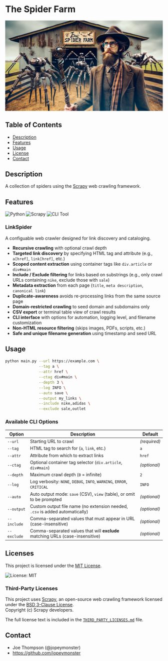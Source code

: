 # The Spider Farm

![alt text](/spider_farm1.jpg "A rancher tends to his webcrawlers.")

## Table of Contents

- [Description](#description)
- [Features](#features)
- [Usage](#usage)
- [License](#license)
- [Contact](#contact)

## Description

A collection of spiders using the [Scrapy](https://scrapy.org) web crawling framework.

## Features

![Python](https://img.shields.io/badge/Python-3.11%2B-blue.svg)
![Scrapy](https://img.shields.io/badge/Built%20With-Scrapy-brightgreen.svg)
![CLI Tool](https://img.shields.io/badge/CLI-Enabled-orange.svg)

### LinkSpider

A configuable web crawler designed for link discovery and cataloging.

* **Recursive crawling** with optional crawl depth
* **Targeted link discovery** by specifying HTML tag and attribute (e.g., `a[href]`, `link[href]`, etc.)
* **Scoped content extraction** using container tags like `div.article` or `div#main`
* **Include / Exclude filtering** for links based on substrings (e.g., only crawl URLs containing `nike`, exclude those with `sale`)
* **Metadata extraction** from each page (`title`, `meta description`, `canonical link`)
* **Duplicate-awareness** avoids re-processing links from the same source page
* **Domain-restricted crawling** to seed domain and subdomains only
* **CSV export** or terminal table view of crawl results
* **CLI interface** with options for automation, logging level, and filename customization
* **Non-HTML resource filtering** (skips images, PDFs, scripts, etc.)
* **Safe and unique filename generation** using timestamp and seed URL

## Usage

```bash
python main.py --url https://example.com \
               --tag a \
               --attr href \
               --ctag div#main \
               --depth 3 \
               --log INFO \
               --auto save \
               --output my_links \
               --include nike,adidas \
               --exclude sale,outlet
```

### Available CLI Options

| Option      | Description                                                                   | Default      |
| ----------- | ----------------------------------------------------------------------------- | ------------ |
| `--url`     | Starting URL to crawl                                                         | *(required)* |
| `--tag`     | HTML tag to search for (`a`, `link`, etc.)                                    | `a`          |
| `--attr`    | Attribute from which to extract links                                         | `href`       |
| `--ctag`    | Optional container tag selector (`div.article`, `div#main`)                   | *(optional)* |
| `--depth`   | Maximum crawl depth (`0` = infinite)                                          | `2`          |
| `--log`     | Log verbosity: `NONE`, `DEBUG`, `INFO`, `WARNING`, `ERROR`, `CRITICAL`        | `INFO`       |
| `--auto`    | Auto output mode: `save` (CSV), `view` (table), or omit to be prompted        | *(optional)* |
| `--output`  | Custom output file name (no extension needed, `.csv` is added automatically)  | *(optional)* |
| `--include` | Comma-separated values that must appear in URL (case-insensitive)             | *(optional)* |
| `--exclude` | Comma-separated values that will **exclude** matching URLs (case-insensitive) | *(optional)* |


## Licenses

This project is licensed under the [MIT License](LICENSE).

![License: MIT](https://img.shields.io/badge/License-MIT-yellow.svg)

### Third-Party Licenses

This project uses [Scrapy](https://scrapy.org), an open-source web crawling framework licensed under the [BSD 3-Clause License](https://github.com/scrapy/scrapy/blob/master/LICENSE).  
Copyright (c) Scrapy developers.

The full license text is included in the [`THIRD_PARTY_LICENSES.md`](THIRD_PARTY_LICENSES.md) file.

## Contact

- Joe Thompson (@jopeymonster)  
- https://github.com/jopeymonster
